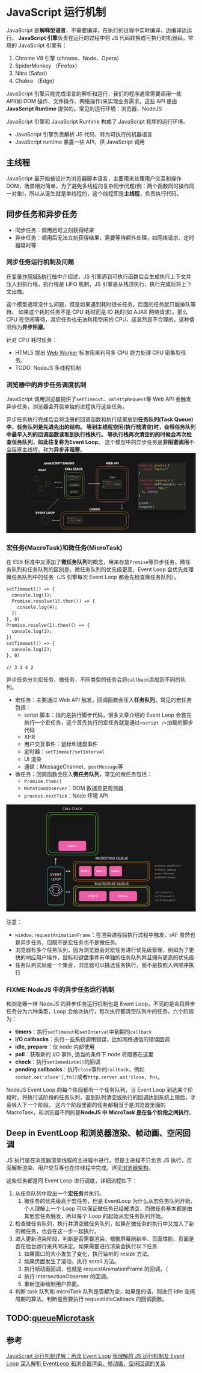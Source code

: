 # JavaScript 运行机制

JavaScript 是**解释型语言**，不需要编译，在执行的过程中实时编译，边编译边运行。
**JavaScript 引擎**负责在运行的过程中将 JS 代码转换成可执行的机器码，常用的 JavaScript 引擎有：

1. Chrome V8 引擎 (chrome、Node、Opera）
2. SpiderMonkey （Firefox）
3. Nitro (Safari）
4. Chakra （Edge)

JavaScript 引擎只能完成语言的解析和运行，我们的程序通常需要调用一些 API(如 DOM 操作、文件操作、网络操作)来实现业务需求。这些 API 是由 **JavaScript Runtime** 提供的。常见的运行环境：浏览器、NodeJS

JavaScript 引擎和 JavaScript Runtime 构成了 JavaScript 程序的运行环境。

- JavaScript 引擎负责解析 JS 代码，转为可执行的机器语言
- JavaScript runtime 暴露一些 API，供 JavaScript 调用

## 主线程

JavaScript 最开始被设计为浏览器脚本语言，主要用来处理用户交互和操作 DOM，场景相对简单，为了避免多线程的复杂同步问题(例：两个函数同时操作同一对象)，所以从诞生就是单线程的，这个线程即是**主线程**，负责执行代码。

## 同步任务和异步任务

- 同步任务：调用后可立刻获得结果
- 异步任务：调用后无法立刻获得结果，需要等待额外处理，如网络请求、定时器延时等

### 同步任务运行机制及问题

在[变量作用域&执行栈](./02-变量作用域&执行栈.md)中介绍过，JS 引擎遇到可执行函数后会生成执行上下文并压入到执行栈，执行栈是 LIFO 机制，JS 引擎是从栈顶执行，执行完成后将上下文出栈。

这个模型通常没什么问题，但是如果遇到耗时很长任务，后面的任务就只能排队等待。
如果这个耗时任务不是 CPU 耗时而是 IO 耗时(如 AJAX 网络请求)，那么 CPU 在空闲等待，其它任务也无法利用空闲的 CPU，这显然是不合理的，这种情况称为**异步阻塞**。

针对 CPU 耗时任务：

- HTML5 提出 [Web Worker](../../html/../03-Html/Worker/Web%20Worker.md) 标准用来利用多 CPU 能力处理 CPU 密集型任务。
- TODO: NodeJS 多线程机制

### 浏览器中的异步任务调度机制

JavaScript 调用浏览器提供了`setTimeout`、`xmlHttpRequest`等 Web API 会触发异步任务，浏览器会开启单独的进程执行这些任务。

异步任务执行完成后会将注册的回调函数和执行结果放到**任务队列(Task Queue)**中，任务队列是先进先出的结构。
等到主线程空闲(执行栈清空)时，会将任务队列中最早入列的回调函数读取到执行栈执行。
等执行栈再次清空的的时候会再次检查任务队列，如此往复称为**Event Loop**。
这个模型中的异步任务是**非阻塞调用**不会阻塞主线程，称为**异步非阻塞**。
![event loop](../../assets/images/js/event-loop.png)

### 宏任务(MacroTask)和微任务(MicroTask)

在 ES6 标准中又添加了**微任务队列**的概念，用来存放`Promise`等异步任务，微任务队列和任务队列的区别是，微任务队列的优先级更高，Event Loop 会优先处理微任务队列中的任务（JS 引擎每次 Event Loop 都会先检查微任务队列）。

```JS
setTimeout(() => {
  console.log(1);
  Promise.resolve(1).then(() => {
    console.log(4);
  })
}, 0)
Promise.resolve(1).then(() => {
  console.log(3);
})
setTimeout(() => {
  console.log(2);
}, 0)

// 3 1 4 2
```

异步任务分为宏任务、微任务，不同类型的任务会将`callback`添加到不同的队列。

- 宏任务：主要通过 Web API 触发，回调函数会压入**任务队列**，常见的宏任务包括：
  - script 脚本：指的是执行脚步代码，很多文章介绍的 Event Loop 会首先执行一个宏任务，这个首先执行的宏任务就是通过`<script />`加载的脚步代码
  - XHR
  - 用户交互事件：鼠标和键盘事件
  - 定时器：`setTimeout/setInterval`
  - UI 渲染
  - 通信：MessageChannel、`postMessage`等
- 微任务：回调函数会压入**微任务队列**，常见的微任务包括：
  - `Promise.then()`
  - `MutationObserver`：DOM 数据变更观测器
  - `process.nextTick`：Node 环境 API

![Task Queue](../../assets/images/js/task-queue.gif)

注意：

- `window.requestAnimationFrame`：在渲染进程绘执行过程中触发，rAF 虽然也是异步任务，但既不是宏任务也不是微任务。
- 浏览器有多个任务队列，因为浏览器会对宏任务进行优先级管理，例如为了更快的响应用户操作，鼠标和键盘事件有单独的任务队列并且拥有更高的优先级
- 任务队列实际是一个集合，浏览器可以挑选任务执行，而不是按照入列顺序执行

### FIXME:NodeJS 中的异步任务运行机制

和浏览器一样 NodeJS 的异步任务运行机制也是 Event Loop，不同的是会将异步任务分为六种类型，Loop 会依次执行，每次执行都清空队列中的任务。六个阶段为：

- **timers**：执行`setTimeout`和`setInterval`中到期的`callback`
- **I/O callbacks**：执行一些系统调用错误，比如网络通信的错误回调
- **idle, prepare**：仅 node 内部使用
- **poll**：获取新的 I/O 事件, 适当的条件下 node 将阻塞在这里
- **check**：执行`setImmediate()`的回调
- **pending callbacks**：执行`close`事件的`callback`，例如`socket.on('close'[,fn])`或者`http.server.on('close, fn)`。

NodeJS Event Loop 的每个阶段都有一个任务队列，当 Event Loop 到达某个阶段时，将执行该阶段的任务队列，直到队列清空或执行的回调达到系统上限后，才会转入下一个阶段。
这六个阶段里面的任务都相当于是浏览器里面的 MacroTask，和浏览器不同的是**NodeJS 中 MicroTask 是在各个阶段之间执行**。

## Deep in EventLoop 和浏览器渲染、帧动画、空闲回调

JS 执行是在浏览器渲染线程的主进程中进行，但是主进程不只负责 JS 执行，页面解析渲染、用户交互等也在住线程中完成。详见[浏览器架构](../../01-基础/05-Browser/0.浏览器架构.md)。

这些任务都是同 Event Loop 进行调度，详细流程如下：

1. 从任务队列中取出一个**宏任务**并执行。
   1. 微任务的优先级高于宏任务，但是 EventLoop 为什么从宏任务队列开始，个人理解上一个 Loop 可以保证微任务已经被清空，而微任务基本都是由其他宏任务触发，所以每个 Loop 的起始从宏任务队列开始。
2. 检查微任务队列，执行并清空微任务队列，如果在微任务的执行中又加入了新的微任务，也会在这一步一起执行。
3. 进入更新渲染阶段，判断是否需要渲染，根据屏幕刷新率、页面性能、页面是否在后台运行来共同决定。如果需要进行渲染会执行以下任务
   1. 如果窗口的大小发生了变化，执行监听的 resize 方法。
   2. 如果页面发生了滚动，执行 scroll 方法。
   3. 执行帧动画回调，也就是 requestAnimationFrame 的回调。（
   4. 执行 IntersectionObserver 的回调。
   5. 重新渲染绘制用户界面。
4. 判断 task 队列和 microTask 队列是否都为空，如果是的话，则进行 Idle 空闲周期的算法，判断是否要执行 requestIdleCallback 的回调函数。

## TODO:[queueMicrotask](https://developer.mozilla.org/zh-CN/docs/Web/API/queueMicrotask)

## 参考

[JavaScript 运行机制详解：再谈 Event Loop](https://www.ruanyifeng.com/blog/2014/10/event-loop.html)
[我理解的 JS 运行机制及 Event Loop](https://github.com/sunyongjian/blog/issues/38)
[深入解析 EventLoop 和浏览器渲染、帧动画、空闲回调的关系](https://zhuanlan.zhihu.com/p/142742003)
